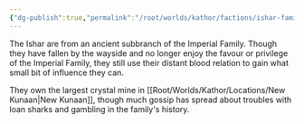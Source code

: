 ```yaml
---
{"dg-publish":true,"permalink":"/root/worlds/kathor/factions/ishar-family/","tags":["Kathor"]}
---
```


The Ishar are from an ancient subbranch of the Imperial Family. Though they have fallen by the wayside and no longer enjoy the favour or privilege of the Imperial Family, they still use their distant blood relation to gain what small bit of influence they can.

They own the largest crystal mine in [[Root/Worlds/Kathor/Locations/New Kunaan\|New Kunaan]], though much gossip has spread about troubles with loan sharks and gambling in the family's history.
